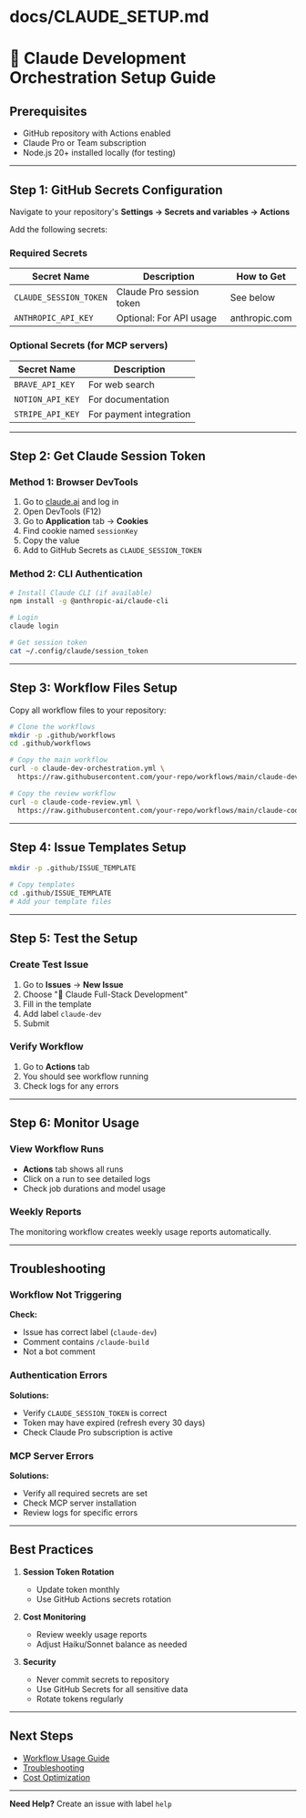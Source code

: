 # docs/CLAUDE_SETUP.md

# 🚀 Claude Development Orchestration Setup Guide

## Prerequisites

- GitHub repository with Actions enabled
- Claude Pro or Team subscription
- Node.js 20+ installed locally (for testing)

---

## Step 1: GitHub Secrets Configuration

Navigate to your repository's **Settings → Secrets and variables → Actions**

Add the following secrets:

### Required Secrets

| Secret Name | Description | How to Get |
|------------|-------------|------------|
| `CLAUDE_SESSION_TOKEN` | Claude Pro session token | See below |
| `ANTHROPIC_API_KEY` | Optional: For API usage | anthropic.com |

### Optional Secrets (for MCP servers)

| Secret Name | Description |
|------------|-------------|
| `BRAVE_API_KEY` | For web search |
| `NOTION_API_KEY` | For documentation |
| `STRIPE_API_KEY` | For payment integration |

---

## Step 2: Get Claude Session Token

### Method 1: Browser DevTools

1. Go to [claude.ai](https://claude.ai) and log in
2. Open DevTools (F12)
3. Go to **Application** tab → **Cookies**
4. Find cookie named `sessionKey`
5. Copy the value
6. Add to GitHub Secrets as `CLAUDE_SESSION_TOKEN`

### Method 2: CLI Authentication
```bash
# Install Claude CLI (if available)
npm install -g @anthropic-ai/claude-cli

# Login
claude login

# Get session token
cat ~/.config/claude/session_token
```

---

## Step 3: Workflow Files Setup

Copy all workflow files to your repository:
```bash
# Clone the workflows
mkdir -p .github/workflows
cd .github/workflows

# Copy the main workflow
curl -o claude-dev-orchestration.yml \
  https://raw.githubusercontent.com/your-repo/workflows/main/claude-dev-orchestration.yml

# Copy the review workflow
curl -o claude-code-review.yml \
  https://raw.githubusercontent.com/your-repo/workflows/main/claude-code-review.yml
```

---

## Step 4: Issue Templates Setup
```bash
mkdir -p .github/ISSUE_TEMPLATE

# Copy templates
cd .github/ISSUE_TEMPLATE
# Add your template files
```

---

## Step 5: Test the Setup

### Create Test Issue

1. Go to **Issues** → **New Issue**
2. Choose "🤖 Claude Full-Stack Development"
3. Fill in the template
4. Add label `claude-dev`
5. Submit

### Verify Workflow

1. Go to **Actions** tab
2. You should see workflow running
3. Check logs for any errors

---

## Step 6: Monitor Usage

### View Workflow Runs

- **Actions** tab shows all runs
- Click on a run to see detailed logs
- Check job durations and model usage

### Weekly Reports

The monitoring workflow creates weekly usage reports automatically.

---

## Troubleshooting

### Workflow Not Triggering

**Check:**
- Issue has correct label (`claude-dev`)
- Comment contains `/claude-build`
- Not a bot comment

### Authentication Errors

**Solutions:**
- Verify `CLAUDE_SESSION_TOKEN` is correct
- Token may have expired (refresh every 30 days)
- Check Claude Pro subscription is active

### MCP Server Errors

**Solutions:**
- Verify all required secrets are set
- Check MCP server installation
- Review logs for specific errors

---

## Best Practices

1. **Session Token Rotation**
   - Update token monthly
   - Use GitHub Actions secrets rotation

2. **Cost Monitoring**
   - Review weekly usage reports
   - Adjust Haiku/Sonnet balance as needed

3. **Security**
   - Never commit secrets to repository
   - Use GitHub Secrets for all sensitive data
   - Rotate tokens regularly

---

## Next Steps

- [Workflow Usage Guide](WORKFLOW_GUIDE.md)
- [Troubleshooting](TROUBLESHOOTING.md)
- [Cost Optimization](COST_OPTIMIZATION.md)

---

**Need Help?** Create an issue with label `help`
